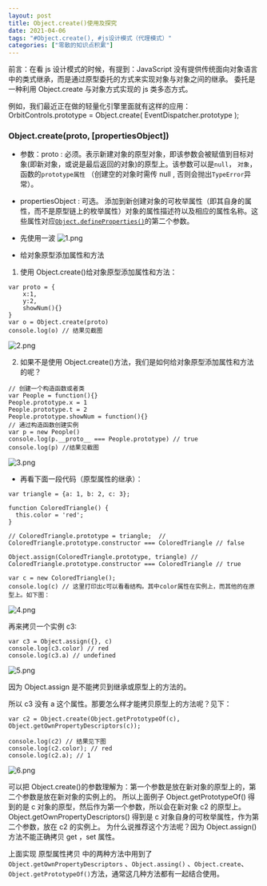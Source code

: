 ```yaml
---
layout: post
title: Object.create()使用及探究
date: 2021-04-06
tags: "#Object.create(), #js设计模式（代理模式）"
categories: ["零散的知识点积累"]
---
```


前言：在看 js 设计模式的时候，有提到：JavaScript 没有提供传统面向对象语言中的类式继承，而是通过原型委托的方式来实现对象与对象之间的继承。
委托是一种利用 Object.create 与对象方式实现的 js 类多态方式。

例如，我们最近正在做的轻量化引擎里面就有这样的应用：OrbitControls.prototype = Object.create( EventDispatcher.prototype );

### Object.create(proto, [propertiesObject])

- 参数：proto : 必须。表示新建对象的原型对象，即该参数会被赋值到目标对象(即新对象，或说是最后返回的对象)的原型上。该参数可以是`null`， `对象`， 函数的`prototype属性` （创建空的对象时需传 null , 否则会抛出`TypeError`异常）。
- propertiesObject : 可选。 添加到新创建对象的可枚举属性（即其自身的属性，而不是原型链上的枚举属性）对象的属性描述符以及相应的属性名称。这些属性对应[`Object.defineProperties()`](https://developer.mozilla.org/zh-CN/docs/Web/JavaScript/Reference/Global_Objects/Object/defineProperties)的第二个参数。

- 先使用一波
  ![1.png](/assets/images/0408/1.png)

- 给对象原型添加属性和方法

1. 使用 Object.create()给对象原型添加属性和方法：

```
var proto = {
	x:1,
	y:2,
	showNum(){}
}
var o = Object.create(proto)
console.log(o) // 结果见截图
```

![2.png](/assets/images/0408/2.png)

2. 如果不是使用 Object.create()方法，我们是如何给对象原型添加属性和方法的呢？

```
// 创建一个构造函数或者类
var People = function(){}
People.prototype.x = 1
People.prototype.t = 2
People.prototype.showNum = function(){}
// 通过构造函数创建实例
var p = new People()
console.log(p.__proto__ === People.prototype) // true
console.log(p) //结果见截图
```

![3.png](/assets/images/0408/3.png)

- 再看下面一段代码（原型属性的继承）：

```
var triangle = {a: 1, b: 2, c: 3};

function ColoredTriangle() {
  this.color = 'red';
}

// ColoredTriangle.prototype = triangle;  // ColoredTriangle.prototype.constructor === ColoredTriangle // false

Object.assign(ColoredTriangle.prototype, triangle) // ColoredTriangle.prototype.constructor === ColoredTriangle // true

var c = new ColoredTriangle();
console.log(c) // 这里打印出c可以看看结构。其中color属性在实例上，而其他的在原型上。如下图：
```

![4.png](/assets/images/0408/4.png)

再来拷贝一个实例 c3:

```
var c3 = Object.assign({}, c)
console.log(c3.color) // red
console.log(c3.a) // undefined
```

![5.png](/assets/images/0408/5.png)

因为 Object.assign 是不能拷贝到继承或原型上的方法的。

所以 c3 没有 a 这个属性。那要怎么样才能拷贝原型上的方法呢？见下：

```
var c2 = Object.create(Object.getPrototypeOf(c), Object.getOwnPropertyDescriptors(c));

console.log(c2) // 结果见下图
console.log(c2.color); // red
console.log(c2.a); // 1
```

![6.png](/assets/images/0408/6.png)

可以把 Object.create()的参数理解为：第一个参数是放在新对象的原型上的，第二个参数是放在新对象的实例上的。
所以上面例子 Object.getPrototypeOf() 得到的是 c 对象的原型，然后作为第一个参数，所以会在新对象 c2 的原型上。
Object.getOwnPropertyDescriptors() 得到是 c 对象自身的可枚举属性，作为第二个参数，放在 c2 的实例上。
为什么说推荐这个方法呢？因为 Object.assign() 方法不能正确拷贝 get ，set 属性。

上面实现 原型属性拷贝 中的两种方法中用到了 `Object.getOwnPropertyDescriptors` 、`Object.assing()` 、`Object.create`、`Object.getPrototypeOf()`方法，通常这几种方法都有一起结合使用。
